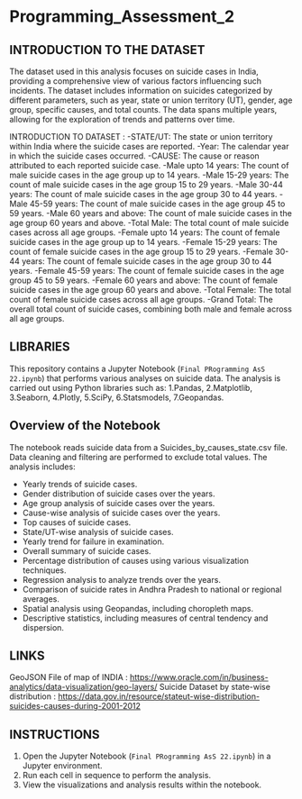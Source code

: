# Programming_Assessment_2

## INTRODUCTION TO THE DATASET

The dataset used in this analysis focuses on suicide cases in India, providing a comprehensive view of various factors influencing such incidents. The dataset includes information on suicides categorized by different parameters, such as year, state or union territory (UT), gender, age group, specific causes, and total counts. The data spans multiple years, allowing for the exploration of trends and patterns over time.

INTRODUCTION TO DATASET :
  -STATE/UT: The state or union territory within India where the suicide cases are reported.
  -Year: The calendar year in which the suicide cases occurred.
  -CAUSE: The cause or reason attributed to each reported suicide case.
  -Male upto 14 years: The count of male suicide cases in the age group up to 14 years.
  -Male 15-29 years: The count of male suicide cases in the age group 15 to 29 years.
  -Male 30-44 years: The count of male suicide cases in the age group 30 to 44 years.
  -Male 45-59 years: The count of male suicide cases in the age group 45 to 59 years.
  -Male 60 years and above: The count of male suicide cases in the age group 60 years and above.
  -Total Male: The total count of male suicide cases across all age groups.
  -Female upto 14 years: The count of female suicide cases in the age group up to 14 years.
  -Female 15-29 years: The count of female suicide cases in the age group 15 to 29 years.
  -Female 30-44 years: The count of female suicide cases in the age group 30 to 44 years.
  -Female 45-59 years: The count of female suicide cases in the age group 45 to 59 years.
  -Female 60 years and above: The count of female suicide cases in the age group 60 years and above.
  -Total Female: The total count of female suicide cases across all age groups.
  -Grand Total: The overall total count of suicide cases, combining both male and female across all age groups.

## LIBRARIES 
This repository contains a Jupyter Notebook (`Final PRogramming AsS 22.ipynb`) that performs various analyses on suicide data. The analysis is carried out using Python libraries such as: 
1.Pandas, 
2.Matplotlib, 
3.Seaborn, 
4.Plotly,
5.SciPy, 
6.Statsmodels,
7.Geopandas.


## Overview of the Notebook
The notebook reads suicide data from a Suicides_by_causes_state.csv file.
Data cleaning and filtering are performed to exclude total values.
 The analysis includes:
  - Yearly trends of suicide cases.
  - Gender distribution of suicide cases over the years.
  - Age group analysis of suicide cases over the years.
  - Cause-wise analysis of suicide cases over the years.
  - Top causes of suicide cases.
  - State/UT-wise analysis of suicide cases.
  - Yearly trend for failure in examination.
  - Overall summary of suicide cases.
  - Percentage distribution of causes using various visualization techniques.
  - Regression analysis to analyze trends over the years.
  - Comparison of suicide rates in Andhra Pradesh to national or regional averages.
  - Spatial analysis using Geopandas, including choropleth maps.
  - Descriptive statistics, including measures of central tendency and dispersion.


## LINKS
GeoJSON File of map of INDIA : https://www.oracle.com/in/business-analytics/data-visualization/geo-layers/
Suicide Dataset by state-wise distribution : https://data.gov.in/resource/stateut-wise-distribution-suicides-causes-during-2001-2012


## INSTRUCTIONS
1. Open the Jupyter Notebook (`Final PRogramming AsS 22.ipynb`) in a Jupyter environment.
2. Run each cell in sequence to perform the analysis.
3. View the visualizations and analysis results within the notebook.

